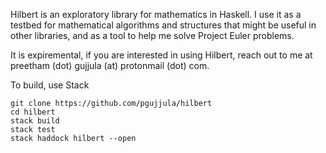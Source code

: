 Hilbert is an exploratory library for mathematics in Haskell. I use it as a 
testbed for mathematical algorithms and structures that might be useful in other
libraries, and as a tool to help me solve Project Euler problems.

It is expiremental, if you are interested in using Hilbert, reach out to me
at preetham (dot) gujjula (at) protonmail (dot) com.

To build, use Stack
```
git clone https://github.com/pgujjula/hilbert
cd hilbert
stack build
stack test
stack haddock hilbert --open
```
